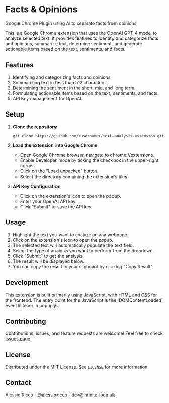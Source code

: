 # Facts & Opinions
Google Chrome Plugin using AI to separate facts from opinions

This is a Google Chrome extension that uses the OpenAI GPT-4 model to analyze selected text. It provides features to identify and categorize facts and opinions, summarize text, determine sentiment, and generate actionable items based on the text, sentiments, and facts. 

## Features

1. Identifying and categorizing facts and opinions.
2. Summarizing text in less than 512 characters.
3. Determining the sentiment in the short, mid, and long term.
4. Formulating actionable items based on the text, sentiments, and facts.
5. API Key management for OpenAI.

## Setup

1. **Clone the repository**
   
   `git clone https://github.com/<username>/text-analysis-extension.git`

2. **Load the extension into Google Chrome**

   - Open Google Chrome browser, navigate to chrome://extensions.
   - Enable Developer mode by ticking the checkbox in the upper-right corner.
   - Click on the "Load unpacked" button.
   - Select the directory containing the extension's files.

3. **API Key Configuration**

   - Click on the extension's icon to open the popup.
   - Enter your OpenAI API key.
   - Click "Submit" to save the API key.

## Usage

1. Highlight the text you want to analyze on any webpage.
2. Click on the extension's icon to open the popup.
3. The selected text will automatically populate the text field.
4. Select the type of analysis you want to perform from the dropdown.
5. Click "Submit" to get the analysis.
6. The result will be displayed below.
7. You can copy the result to your clipboard by clicking "Copy Result".

## Development

This extension is built primarily using JavaScript, with HTML and CSS for the frontend. The entry point for the JavaScript is the 'DOMContentLoaded' event listener in popup.js.

## Contributing

Contributions, issues, and feature requests are welcome! Feel free to check [issues page](https://github.com/alessioricco/Opinions/issues).

## License

Distributed under the MIT License. See `LICENSE` for more information.

## Contact

Alessio Ricco - [@alessioricco](https://twitter.com/alessioricco) - dev@infinite-loop.uk
